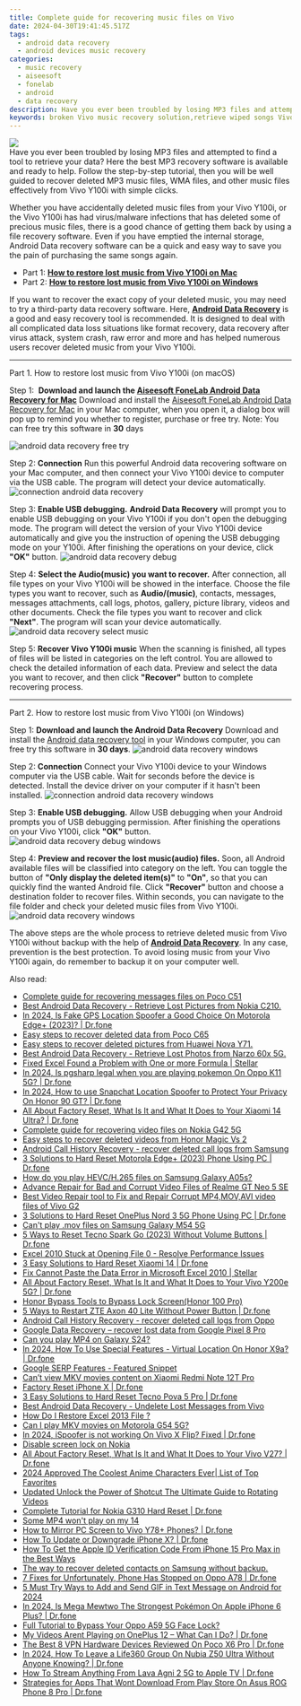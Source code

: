 ```yaml
---
title: Complete guide for recovering music files on Vivo
date: 2024-04-30T19:41:45.517Z
tags: 
  - android data recovery
  - android devices music recovery
categories: 
  - music recovery
  - aiseesoft
  - fonelab
  - android
  - data recovery
description: Have you ever been troubled by losing MP3 files and attempted to find a tool to retrieve your data? Here the best MP3 recovery software is available and ready to help. Follow the step-by-step tutorial, then you will be well guided to recover deleted MP3 music files, WMA files, and other music files effectively from Vivo Y100i with simple clicks.
keywords: broken Vivo music recovery solution,retrieve wiped songs Vivo,recover lost music from Vivo,Y100i music retrieval,Regain missing music on Vivo Y100i,restore deleted music files on Y100i,how to get music back from Y100i,lost all music in Vivo again,does the Vivo have a backup for deleted song,my music deleted from Vivo how to undo music,Vivo delete song recover,how to retrieve deleted song from my Vivo Y100i
---
```


<img src="https://img0mobiles.techidaily.com/images/best-assets/devices/vivo/vivo-y100i/4.jpg" class="atpl-imgstyle"  />

<div class="atpl-content atpl-for-fonelab-android recover-music">

<div class="atpl-post-description-part-1">
Have you ever been troubled by losing MP3 files and attempted to find a tool to retrieve your data? Here the best MP3 recovery software is available and ready to help. Follow the step-by-step tutorial, then you will be well guided to recover deleted MP3 music files, WMA files, and other music files effectively from Vivo Y100i with simple clicks.
</div>



<div class="atpl-post-description-part-2">
<div class="tpl-content-sub-paragraph-normal">
  <p>
    Whether you have accidentally deleted music files from your Vivo Y100i, or the Vivo Y100i has had virus/malware infections that has deleted some of precious music files, there is a good chance of getting them back by using a file recovery software. Even if you have emptied the internal storage, Android Data recovery software can be a quick and easy way to save you the pain of purchasing the same songs again.
  </p>
</div>
</div>

<ul>
  <li>Part 1: <strong><a href="#p1">How to restore lost music from Vivo Y100i on Mac</a></strong></li>
  <li>Part 2: <strong><a href="#p2">How to restore lost music from Vivo Y100i on Windows</a></strong></li>
</ul>


<div class="atpl-post-description-part-3">
<div class="tpl-content-sub-paragraph-normal">
  <p>
    If you want to recover the exact copy of your deleted music, you may need to try a third-party data recovery software. Here, <a href="https://tools.techidaily.com/aiseesoft-android-data-recovery/" ><strong>Android Data Recovery</strong></a> is a good and easy recovery tool is recommended. It is designed to deal with all complicated data loss situations like format recovery, data recovery after virus attack, system crash, raw error and more and has helped numerous users recover deleted music from your Vivo Y100i.
  </p>
</div>
</div>



<!-- Part 1 -->
<a id="p1" name="p1" ></a><hr>

<div>
  <span class="atpl-step-part-style">Part 1. How to restore lost music from Vivo Y100i (on macOS)</span>
</div>

<span class="atpl-stepstyle-a"><span>Step 1: </span></span> <strong>Download and launch the <a href="https://tools.techidaily.com/aiseesoft-android-data-recovery-for-mac/" >Aiseesoft FoneLab Android Data Recovery for Mac</a></strong>
Download and install the <a href="https://tools.techidaily.com/aiseesoft-android-data-recovery-for-mac/" >Aiseesoft FoneLab Android Data Recovery for Mac</a> in your Mac computer, when you open it, a dialog box will pop up to remind you whether to register, purchase or free try.
Note: You can free try this software in <strong>30</strong> days

<img src="https://tools.techidaily.com/images/apps/aiseesoft/android-data-recovery/mac-free-try.png" class="atpl-imgstyle" alt="android data recovery free try" />

<span class="atpl-stepstyle-a"><span>Step 2: </span></span> <strong>Connection</strong>
Run this powerful Android data recovering software on your Mac computer, and then connect your Vivo Y100i device to computer via the USB cable. The program will detect your device automatically.
<img src="https://tools.techidaily.com/images/apps/aiseesoft/android-data-recovery/mac-connection-interface.jpg" class="atpl-imgstyle" alt="connection android data recovery" />

<span class="atpl-stepstyle-a"><span>Step 3: </span></span> <strong>Enable USB debugging.</strong>
<strong>Android Data Recovery</strong> will prompt you to enable USB debugging on your Vivo Y100i if you don't open the debugging mode. The program will detect the version of your Vivo Y100i device automatically and give you the instruction of opening the USB debugging mode on your Y100i. After finishing the operations on your device, click <strong>"OK"</strong> button.
<img src="https://tools.techidaily.com/images/apps/aiseesoft/android-data-recovery/mac-android-usb-debug.jpg"  class="atpl-imgstyle" alt="android data recovery debug" />

<span class="atpl-stepstyle-a"><span>Step 4: </span></span> <strong>Select the Audio(music) you want to recover.</strong>
After connection, all file types on your Vivo Y100i will be showed in the interface. Choose the file types you want to recover, such as <strong>Audio/(music)</strong>, contacts, messages, messages attachments, call logs, photos, gallery, picture library, videos and other documents. Check the file types you want to recover and click <b>"Next"</b>. The program will scan your device automatically.
<img src="https://tools.techidaily.com/images/apps/aiseesoft/android-data-recovery/mac-choose-type-music.jpg" class="atpl-imgstyle" alt="android data recovery select music" />

<span class="atpl-stepstyle-a"><span>Step 5: </span></span> <strong>Recover Vivo Y100i music</strong>
When the scanning is finished, all types of files will be listed in categories on the left control. You are allowed to check the detailed information of each data. Preview and select the data you want to recover, and then click <b>"Recover"</b> button to complete recovering process.


<a id="p2" name="p2"></a><hr>

<!-- Part 2 -->
<div>
  <span class="atpl-step-part-style">Part 2. How to restore lost music from Vivo Y100i (on Windows)</span>
</div>

<span class="atpl-stepstyle-a"><span>Step 1: </span></span> <strong>Download and launch the Android Data Recovery</strong>
Download and install the <a href="https://tools.techidaily.com/aiseesoft-android-data-recovery-for-win/" >Android data recovery tool</a> in your Windows computer, you can free try this software in <b>30 days</b>.
<img src="https://tools.techidaily.com/images/apps/aiseesoft/android-data-recovery/win-start-interface.png"  class="atpl-imgstyle" alt="android data recovery windows" />

<span class="atpl-stepstyle-a"><span>Step 2: </span></span> <strong>Connection</strong>
Connect your Vivo Y100i device to your Windows computer via the USB cable. Wait for seconds before the device is detected. Install the device driver on your computer if it hasn't been installed.
<img src="https://tools.techidaily.com/images/apps/aiseesoft/android-data-recovery/win-connection-interface.png" class="atpl-imgstyle" alt="connection android data recovery windows" />

<span class="atpl-stepstyle-a"><span>Step 3: </span></span> <strong>Enable USB debugging.</strong>
Allow USB debugging when your Android prompts you of USB debugging permission. After finishing the operations on your Vivo Y100i, click <b>"OK"</b> button.
<img src="https://tools.techidaily.com/images/apps/aiseesoft/android-data-recovery/win-android-usb-debug.png" class="atpl-imgstyle" alt="android data recovery debug windows" />

<span class="atpl-stepstyle-a"><span>Step 4: </span></span> <strong>Preview and recover the lost music(audio) files.</strong>
Soon, all Android available files will be classified into category on the left. You can toggle the button of <b>"Only display the deleted item(s)"</b> to <b>"On"</b>, so that you can quickly find the wanted Android file. Click <b>"Recover"</b> button and choose a destination folder to recover files. Within seconds, you can navigate to the file folder and check your deleted music files from Vivo Y100i.
<img src="https://tools.techidaily.com/images/apps/aiseesoft/android-data-recovery/win-recover-music.jpg" class="atpl-imgstyle" alt="android data recovery windows" />

<div class="atpl-post-description-part-4">
<div class="tpl-content-sub-paragraph-normal">
    <p>
        The above steps are the whole process to retrieve deleted music from Vivo Y100i without backup with the help of <a href="https://tools.techidaily.com/aiseesoft-android-data-recovery/" ><strong>Android Data Recovery</strong></a>. In any case, prevention is the best protection. To avoid losing music from your Vivo Y100i again, do remember to backup it on your computer well.
    </p>
</div>
</div>


<ins class="adsbygoogle"
     style="display:block"
     data-ad-client="ca-pub-7571918770474297"
     data-ad-slot="8358498916"
     data-ad-format="auto"
     data-full-width-responsive="true"></ins>



</div>
<ins class="adsbygoogle"
    style="display:block"
    data-ad-format="autorelaxed"
    data-ad-client="ca-pub-7571918770474297"
    data-ad-slot="1223367746"></ins>

<span class="atpl-alsoreadstyle">Also read:</span>
<div><ul>
<li><a href="https://phone-solutions.techidaily.com/complete-guide-for-recovering-messages-files-on-poco-c51-by-fonelab-android-recover-messages/"><u>Complete guide for recovering messages files on Poco C51</u></a></li>
<li><a href="https://phone-solutions.techidaily.com/best-android-data-recovery-retrieve-lost-pictures-from-nokia-c210-by-fonelab-android-recover-pictures/"><u>Best Android Data Recovery - Retrieve Lost Pictures from Nokia C210.</u></a></li>
<li><a href="https://phone-solutions.techidaily.com/in-2024-is-fake-gps-location-spoofer-a-good-choice-on-motorola-edgeplus-2023-drfone-by-drfone-virtual-android/"><u>In 2024, Is Fake GPS Location Spoofer a Good Choice On Motorola Edge+ (2023)? | Dr.fone</u></a></li>
<li><a href="https://phone-solutions.techidaily.com/easy-steps-to-recover-deleted-data-from-poco-c65-by-fonelab-android-recover-data/"><u>Easy steps to recover deleted data from Poco C65</u></a></li>
<li><a href="https://phone-solutions.techidaily.com/easy-steps-to-recover-deleted-pictures-from-huawei-nova-y71-by-fonelab-android-recover-pictures/"><u>Easy steps to recover deleted pictures from Huawei Nova Y71.</u></a></li>
<li><a href="https://phone-solutions.techidaily.com/best-android-data-recovery-retrieve-lost-photos-from-narzo-60x-5g-by-fonelab-android-recover-photos/"><u>Best Android Data Recovery - Retrieve Lost Photos from Narzo 60x 5G.</u></a></li>
<li><a href="https://phone-solutions.techidaily.com/fixed-excel-found-a-problem-with-one-or-more-formula-stellar-by-stellar-guide/"><u>Fixed Excel Found a Problem with One or more Formula | Stellar</u></a></li>
<li><a href="https://phone-solutions.techidaily.com/in-2024-is-pgsharp-legal-when-you-are-playing-pokemon-on-oppo-k11-5g-drfone-by-drfone-virtual-android/"><u>In 2024, Is pgsharp legal when you are playing pokemon On Oppo K11 5G? | Dr.fone</u></a></li>
<li><a href="https://phone-solutions.techidaily.com/in-2024-how-to-use-snapchat-location-spoofer-to-protect-your-privacy-on-honor-90-gt-drfone-by-drfone-virtual-android/"><u>In 2024, How to use Snapchat Location Spoofer to Protect Your Privacy On Honor 90 GT? | Dr.fone</u></a></li>
<li><a href="https://phone-solutions.techidaily.com/all-about-factory-reset-what-is-it-and-what-it-does-to-your-xiaomi-14-ultra-drfone-by-drfone-reset-android-reset-android/"><u>All About Factory Reset, What Is It and What It Does to Your Xiaomi 14 Ultra? | Dr.fone</u></a></li>
<li><a href="https://phone-solutions.techidaily.com/complete-guide-for-recovering-video-files-on-nokia-g42-5g-by-fonelab-android-recover-video/"><u>Complete guide for recovering video files on Nokia G42 5G</u></a></li>
<li><a href="https://phone-solutions.techidaily.com/easy-steps-to-recover-deleted-videos-from-honor-magic-vs-2-by-fonelab-android-recover-video/"><u>Easy steps to recover deleted videos from Honor Magic Vs 2</u></a></li>
<li><a href="https://phone-solutions.techidaily.com/android-call-history-recovery-recover-deleted-call-logs-from-samsung-by-fonelab-android-recover-call-logs/"><u>Android Call History Recovery - recover deleted call logs from Samsung</u></a></li>
<li><a href="https://phone-solutions.techidaily.com/3-solutions-to-hard-reset-motorola-edgeplus-2023-phone-using-pc-drfone-by-drfone-reset-android-reset-android/"><u>3 Solutions to Hard Reset Motorola Edge+ (2023) Phone Using PC | Dr.fone</u></a></li>
<li><a href="https://phone-solutions.techidaily.com/how-do-you-play-hevc-h-265-files-on-samsung-galaxy-a05s-by-aiseesoft-video-converter-play-hevc-video-on-android/"><u>How do you play HEVC/H.265 files on Samsung Galaxy A05s?</u></a></li>
<li><a href="https://phone-solutions.techidaily.com/advance-repair-for-bad-and-corrupt-video-files-of-realme-gt-neo-5-se-by-stellar-video-repair-mobile-video-repair/"><u>Advance Repair for Bad and Corrupt Video Files of Realme GT Neo 5 SE</u></a></li>
<li><a href="https://phone-solutions.techidaily.com/best-video-repair-tool-to-fix-and-repair-corrupt-mp4movavi-video-files-of-vivo-g2-by-stellar-video-repair-mobile-video-repair/"><u>Best Video Repair tool to Fix and Repair Corrupt MP4,MOV,AVI video files of Vivo G2</u></a></li>
<li><a href="https://phone-solutions.techidaily.com/3-solutions-to-hard-reset-oneplus-nord-3-5g-phone-using-pc-drfone-by-drfone-reset-android-reset-android/"><u>3 Solutions to Hard Reset OnePlus Nord 3 5G Phone Using PC | Dr.fone</u></a></li>
<li><a href="https://phone-solutions.techidaily.com/can-t-play-mov-files-on-samsung-galaxy-m54-5g-by-aiseesoft-video-converter-play-mov-on-android/"><u>Can't play .mov files on Samsung Galaxy M54 5G</u></a></li>
<li><a href="https://phone-solutions.techidaily.com/5-ways-to-reset-tecno-spark-go-2023-without-volume-buttons-drfone-by-drfone-reset-android-reset-android/"><u>5 Ways to Reset Tecno Spark Go (2023) Without Volume Buttons | Dr.fone</u></a></li>
<li><a href="https://phone-solutions.techidaily.com/excel-2010-stuck-at-opening-file-0-resolve-performance-issues-by-stellar-guide/"><u>Excel 2010 Stuck at Opening File 0 - Resolve Performance Issues</u></a></li>
<li><a href="https://phone-solutions.techidaily.com/3-easy-solutions-to-hard-reset-xiaomi-14-drfone-by-drfone-reset-android-reset-android/"><u>3 Easy Solutions to Hard Reset Xiaomi 14 | Dr.fone</u></a></li>
<li><a href="https://phone-solutions.techidaily.com/fix-cannot-paste-the-data-error-in-microsoft-excel-2010-stellar-by-stellar-guide/"><u>Fix Cannot Paste the Data Error in Microsoft Excel 2010 | Stellar</u></a></li>
<li><a href="https://phone-solutions.techidaily.com/all-about-factory-reset-what-is-it-and-what-it-does-to-your-vivo-y200e-5g-drfone-by-drfone-reset-android-reset-android/"><u>All About Factory Reset, What Is It and What It Does to Your Vivo Y200e 5G? | Dr.fone</u></a></li>
<li><a href="https://phone-solutions.techidaily.com/honor-bypass-tools-to-bypass-lock-screen-honor-100-pro-by-drfone-android-unlock-android-unlock/"><u>Honor Bypass Tools to Bypass Lock Screen(Honor 100 Pro)</u></a></li>
<li><a href="https://phone-solutions.techidaily.com/5-ways-to-restart-zte-axon-40-lite-without-power-button-drfone-by-drfone-reset-android-reset-android/"><u>5 Ways to Restart ZTE Axon 40 Lite Without Power Button | Dr.fone</u></a></li>
<li><a href="https://phone-solutions.techidaily.com/android-call-history-recovery-recover-deleted-call-logs-from-oppo-by-fonelab-android-recover-call-logs/"><u>Android Call History Recovery - recover deleted call logs from Oppo</u></a></li>
<li><a href="https://phone-solutions.techidaily.com/google-data-recovery-recover-lost-data-from-google-pixel-8-pro-by-fonelab-android-recover-data/"><u>Google Data Recovery – recover lost data from Google Pixel 8 Pro</u></a></li>
<li><a href="https://phone-solutions.techidaily.com/can-you-play-mp4-on-galaxy-s24-by-aiseesoft-video-converter-play-mp4-on-android/"><u>Can you play MP4 on Galaxy S24?</u></a></li>
<li><a href="https://phone-solutions.techidaily.com/in-2024-how-to-use-special-features-virtual-location-on-honor-x9a-drfone-by-drfone-virtual-android/"><u>In 2024, How To Use Special Features - Virtual Location On Honor X9a? | Dr.fone</u></a></li>
<li><a href="https://phone-solutions.techidaily.com/google-serp-features-featured-snippet-by-link-assistant-rank-tracker-serp-analysis-serp-analysis/"><u>Google SERP Features - Featured Snippet</u></a></li>
<li><a href="https://phone-solutions.techidaily.com/can-t-view-mkv-movies-content-on-xiaomi-redmi-note-12t-pro-by-aiseesoft-video-converter-play-mkv-on-android/"><u>Can’t view MKV movies content on Xiaomi Redmi Note 12T Pro</u></a></li>
<li><a href="https://phone-solutions.techidaily.com/factory-reset-iphone-x-drfone-by-drfone-ios-system-repair-ios-system-repair/"><u>Factory Reset iPhone X | Dr.fone</u></a></li>
<li><a href="https://phone-solutions.techidaily.com/3-easy-solutions-to-hard-reset-tecno-pova-5-pro-drfone-by-drfone-reset-android-reset-android/"><u>3 Easy Solutions to Hard Reset Tecno Pova 5 Pro | Dr.fone</u></a></li>
<li><a href="https://phone-solutions.techidaily.com/best-android-data-recovery-undelete-lost-messages-from-vivo-by-fonelab-android-recover-messages/"><u>Best Android Data Recovery - Undelete Lost Messages from Vivo</u></a></li>
<li><a href="https://phone-solutions.techidaily.com/how-do-i-restore-excel-2013-file-by-stellar-guide/"><u>How Do I Restore Excel 2013 File ?</u></a></li>
<li><a href="https://phone-solutions.techidaily.com/can-i-play-mkv-movies-on-motorola-g54-5g-by-aiseesoft-video-converter-play-mkv-on-android/"><u>Can I play MKV movies on Motorola G54 5G?</u></a></li>
<li><a href="https://phone-solutions.techidaily.com/in-2024-ispoofer-is-not-working-on-vivo-x-flip-fixed-drfone-by-drfone-virtual-android/"><u>In 2024, iSpoofer is not working On Vivo X Flip? Fixed | Dr.fone</u></a></li>
<li><a href="https://phone-solutions.techidaily.com/disable-screen-lock-on-nokia-by-drfone-android-unlock-android-unlock/"><u>Disable screen lock on Nokia</u></a></li>
<li><a href="https://phone-solutions.techidaily.com/all-about-factory-reset-what-is-it-and-what-it-does-to-your-vivo-v27-drfone-by-drfone-reset-android-reset-android/"><u>All About Factory Reset, What Is It and What It Does to Your Vivo V27? | Dr.fone</u></a></li>
<li><a href="https://animation-videos.techidaily.com/2024-approved-the-coolest-anime-characters-ever-list-of-top-favorites/"><u>2024 Approved The Coolest Anime Characters Ever| List of Top Favorites</u></a></li>
<li><a href="https://ai-editing-video.techidaily.com/updated-unlock-the-power-of-shotcut-the-ultimate-guide-to-rotating-videos/"><u>Updated Unlock the Power of Shotcut The Ultimate Guide to Rotating Videos</u></a></li>
<li><a href="https://techidaily.com/complete-tutorial-for-nokia-g310-hard-reset-drfone-by-drfone-reset-android-reset-android/"><u>Complete Tutorial for Nokia G310 Hard Reset | Dr.fone</u></a></li>
<li><a href="https://techidaily.com/some-mp4-wont-play-on-my-14-by-aiseesoft-video-converter-play-mp4-on-android/"><u>Some MP4 won't play on my 14</u></a></li>
<li><a href="https://screen-mirror.techidaily.com/how-to-mirror-pc-screen-to-vivo-y78plus-phones-drfone-by-drfone-android/"><u>How to Mirror PC Screen to Vivo Y78+ Phones? | Dr.fone</u></a></li>
<li><a href="https://review-topics.techidaily.com/how-to-update-or-downgrade-iphone-x-drfone-by-drfone-ios-system-repair-ios-system-repair/"><u>How To Update or Downgrade iPhone X? | Dr.fone</u></a></li>
<li><a href="https://apple-account.techidaily.com/how-to-get-the-apple-id-verification-code-from-iphone-15-pro-max-in-the-best-ways-by-drfone-ios/"><u>How To Get the Apple ID Verification Code From iPhone 15 Pro Max in the Best Ways</u></a></li>
<li><a href="https://techidaily.com/the-way-to-recover-deleted-contacts-on-samsung-without-backup-by-fonelab-android-recover-contacts/"><u>The way to recover deleted contacts on Samsung without backup.</u></a></li>
<li><a href="https://howto.techidaily.com/7-fixes-for-unfortunately-phone-has-stopped-on-oppo-a78-drfone-by-drfone-fix-android-problems-fix-android-problems/"><u>7 Fixes for Unfortunately, Phone Has Stopped on Oppo A78 | Dr.fone</u></a></li>
<li><a href="https://animation-videos.techidaily.com/5-must-try-ways-to-add-and-send-gif-in-text-message-on-android-for-2024/"><u>5 Must Try Ways to Add and Send GIF in Text Message on Android for 2024</u></a></li>
<li><a href="https://ios-pokemon-go.techidaily.com/in-2024-is-mega-mewtwo-the-strongest-pokemon-on-apple-iphone-6-plus-drfone-by-drfone-virtual-ios/"><u>In 2024, Is Mega Mewtwo The Strongest Pokémon On Apple iPhone 6 Plus? | Dr.fone</u></a></li>
<li><a href="https://android-unlock.techidaily.com/full-tutorial-to-bypass-your-oppo-a59-5g-face-lock-by-drfone-android/"><u>Full Tutorial to Bypass Your Oppo A59 5G Face Lock?</u></a></li>
<li><a href="https://fix-guide.techidaily.com/my-videos-arent-playing-on-oneplus-12-what-can-i-do-drfone-by-drfone-fix-android-problems-fix-android-problems/"><u>My Videos Arent Playing on OnePlus 12 – What Can I Do? | Dr.fone</u></a></li>
<li><a href="https://fake-location.techidaily.com/the-best-8-vpn-hardware-devices-reviewed-on-poco-x6-pro-drfone-by-drfone-virtual-android/"><u>The Best 8 VPN Hardware Devices Reviewed On Poco X6 Pro | Dr.fone</u></a></li>
<li><a href="https://location-social.techidaily.com/in-2024-how-to-leave-a-life360-group-on-nubia-z50-ultra-without-anyone-knowing-drfone-by-drfone-virtual-android/"><u>In 2024, How To Leave a Life360 Group On Nubia Z50 Ultra Without Anyone Knowing? | Dr.fone</u></a></li>
<li><a href="https://screen-mirror.techidaily.com/how-to-stream-anything-from-lava-agni-2-5g-to-apple-tv-drfone-by-drfone-android/"><u>How To Stream Anything From Lava Agni 2 5G to Apple TV | Dr.fone</u></a></li>
<li><a href="https://fix-guide.techidaily.com/strategies-for-apps-that-wont-download-from-play-store-on-asus-rog-phone-8-pro-drfone-by-drfone-fix-android-problems-fix-android-problems/"><u>Strategies for Apps That Wont Download From Play Store On Asus ROG Phone 8 Pro | Dr.fone</u></a></li>
</ul></div>

